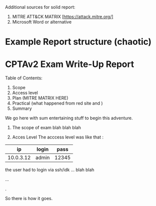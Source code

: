 Additional sources for solid report: 
1. MITRE ATT&CK MATRIX [https://attack.mitre.org/]
2. Microsoft Word or alternative 


# Example Report structure (chaotic)




# CPTAv2 Exam Write-Up Report 

Table of Contents: 
1. Scope 
2. Access level
3. Plan (MITRE MATRIX HERE) 
4. Practical (what happened from red site and )
5. Summary

We go here with sum entertaining stuff to begin this adventure. 

1. The scope of exam 
blah blah blah 

2. Acces Level 
The acccess level was like that : 

| ip        | login | pass  |
| --------- | ----- | ----- |
| 10.0.3.12 | admin | 12345 |
the user had to login via ssh/idk ... blah blah 

... 


.

So there is how it goes. 